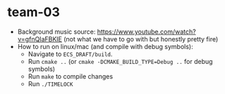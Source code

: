 # team-03

- Background music source: https://www.youtube.com/watch?v=gfnQIaFBKIE (not what we have to go with but honestly pretty fire)
- How to run on linux/mac (and compile with debug symbols):
  - Navigate to `ECS_DRAFT/build`.
  - Run `cmake ..` (or `cmake -DCMAKE_BUILD_TYPE=Debug ..` for debug symbols)
  - Run `make` to compile changes
  - Run `./TIMELOCK`